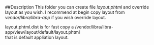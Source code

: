 ##Description
This folder you can create file *layout.phtml* and override layout as you wish.
I recommend at begin copy layout from *vendor/libra/libra-app* if you wish override layout.


layout.phtml.dist is for fast copy a /vendor/libra/libra-app/view/layout/default/layout.phtml  
that is default appliation layout.
